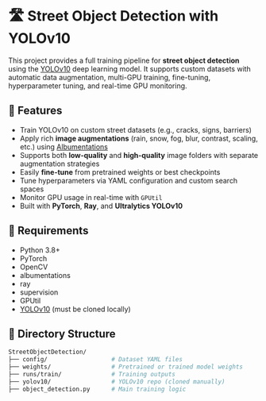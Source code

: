 # 🛣️ Street Object Detection with YOLOv10

This project provides a full training pipeline for **street object detection** using the [YOLOv10](https://github.com/THU-MIG/yolov10) deep learning model. It supports custom datasets with automatic data augmentation, multi-GPU training, fine-tuning, hyperparameter tuning, and real-time GPU monitoring.

## 🚀 Features

- Train YOLOv10 on custom street datasets (e.g., cracks, signs, barriers)
- Apply rich **image augmentations** (rain, snow, fog, blur, contrast, scaling, etc.) using [Albumentations](https://albumentations.ai/)
- Supports both **low-quality** and **high-quality** image folders with separate augmentation strategies
- Easily **fine-tune** from pretrained weights or best checkpoints
- Tune hyperparameters via YAML configuration and custom search spaces
- Monitor GPU usage in real-time with `GPUtil`
- Built with **PyTorch**, **Ray**, and **Ultralytics YOLOv10**

## 🧠 Requirements

- Python 3.8+
- PyTorch
- OpenCV
- albumentations
- ray
- supervision
- GPUtil
- [YOLOv10](https://github.com/THU-MIG/yolov10) (must be cloned locally)

## 📂 Directory Structure

```bash
StreetObjectDetection/
├── config/                  # Dataset YAML files
├── weights/                 # Pretrained or trained model weights
├── runs/train/              # Training outputs
├── yolov10/                 # YOLOv10 repo (cloned manually)
├── object_detection.py      # Main training logic
